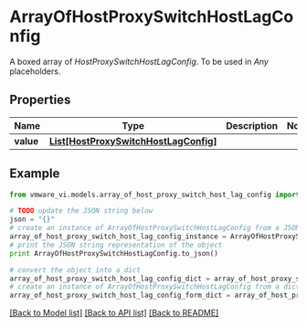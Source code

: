 # ArrayOfHostProxySwitchHostLagConfig

A boxed array of *HostProxySwitchHostLagConfig*. To be used in *Any* placeholders. 

## Properties
Name | Type | Description | Notes
------------ | ------------- | ------------- | -------------
**value** | [**List[HostProxySwitchHostLagConfig]**](HostProxySwitchHostLagConfig.md) |  | 

## Example

```python
from vmware_vi.models.array_of_host_proxy_switch_host_lag_config import ArrayOfHostProxySwitchHostLagConfig

# TODO update the JSON string below
json = "{}"
# create an instance of ArrayOfHostProxySwitchHostLagConfig from a JSON string
array_of_host_proxy_switch_host_lag_config_instance = ArrayOfHostProxySwitchHostLagConfig.from_json(json)
# print the JSON string representation of the object
print ArrayOfHostProxySwitchHostLagConfig.to_json()

# convert the object into a dict
array_of_host_proxy_switch_host_lag_config_dict = array_of_host_proxy_switch_host_lag_config_instance.to_dict()
# create an instance of ArrayOfHostProxySwitchHostLagConfig from a dict
array_of_host_proxy_switch_host_lag_config_form_dict = array_of_host_proxy_switch_host_lag_config.from_dict(array_of_host_proxy_switch_host_lag_config_dict)
```
[[Back to Model list]](../README.md#documentation-for-models) [[Back to API list]](../README.md#documentation-for-api-endpoints) [[Back to README]](../README.md)



